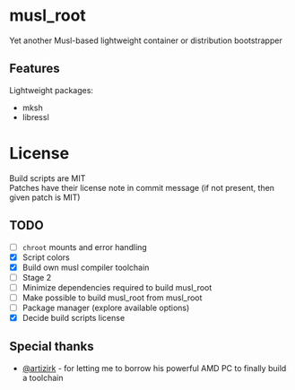 # musl_root

Yet another Musl-based lightweight container or distribution bootstrapper

## Features

Lightweight packages:
- mksh
- libressl

# License
Build scripts are MIT  
Patches have their license note in commit message (if not present, then given
patch is MIT)

## TODO
- [ ] `chroot` mounts and error handling
- [x] Script colors
- [x] Build own musl compiler toolchain
- [ ] Stage 2
- [ ] Minimize dependencies required to build musl_root
- [ ] Make possible to build musl_root from musl_root
- [ ] Package manager (explore available options)
- [x] Decide build scripts license

## Special thanks
- [@artizirk](https://keybase.io/artizirk) - for letting me to borrow his powerful AMD PC to finally build a toolchain
